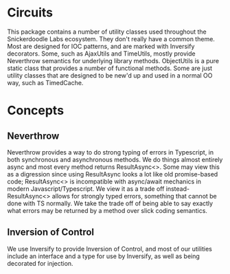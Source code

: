 # Circuits

This package contains a number of utility classes used throughout the Snickerdoodle Labs ecosystem. They don't really have a common theme. Most are designed for IOC patterns, and are marked with Inversify decorators. Some, such as AjaxUtils and TimeUtils, mostly provide Neverthrow semantics for underlying library methods. ObjectUtils is a pure static class that provides a number of functional methods. Some are just utility classes that are designed to be new'd up and used in a normal OO way, such as TimedCache.

# Concepts
## Neverthrow
Neverthrow provides a way to do strong typing of errors in Typescript, in both synchronous and asynchronous methods. We do things almost entirely async and most every method returns ResultAsync<>. Some may view this as a digression since using ResultAsync looks a lot like old promise-based code; ResultAsync<> is incompatible with async/await mechanics in modern Javascript/Typescript. We view it as a trade off instead- ResultAsync<> allows for strongly typed errors, something that cannot be done with TS normally. We take the trade off of being able to say exactly what errors may be returned by a method over slick coding semantics.

## Inversion of Control
We use Inversify to provide Inversion of Control, and most of our utilities include an interface and a type for use by Inversify, as well as being decorated for injection.